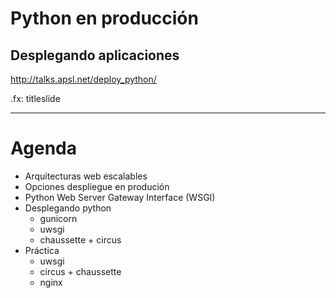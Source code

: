 
# Python en producción
## Desplegando aplicaciones


http://talks.apsl.net/deploy_python/


.fx: titleslide

---

# Agenda

* Arquitecturas web escalables
* Opciones despliegue en produción
*  Python Web Server Gateway Interface  (WSGI)
* Desplegando python
    * gunicorn
    * uwsgi
    * chaussette + circus
* Práctica
    * uwsgi
    * circus + chaussette
    * nginx

